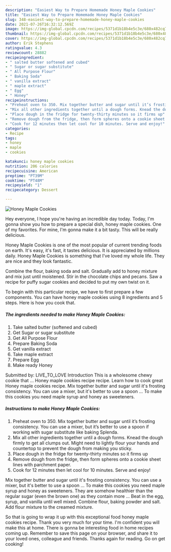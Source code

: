```yaml
---
description: "Easiest Way to Prepare Homemade Honey Maple Cookies"
title: "Easiest Way to Prepare Homemade Honey Maple Cookies"
slug: 348-easiest-way-to-prepare-homemade-honey-maple-cookies
date: 2021-07-26T16:32:12.569Z
image: https://img-global.cpcdn.com/recipes/5371d1b18b4e5c3e/680x482cq70/honey-maple-cookies-recipe-main-photo.jpg
thumbnail: https://img-global.cpcdn.com/recipes/5371d1b18b4e5c3e/680x482cq70/honey-maple-cookies-recipe-main-photo.jpg
cover: https://img-global.cpcdn.com/recipes/5371d1b18b4e5c3e/680x482cq70/honey-maple-cookies-recipe-main-photo.jpg
author: Erik Stephens
ratingvalue: 4.3
reviewcount: 28882
recipeingredient:
- " salted butter softened and cubed"
- " Sugar or sugar substitute"
- " All Purpose Flour"
- " Baking Soda"
- " vanilla extract"
- " maple extract"
- " Egg"
- " Honey"
recipeinstructions:
- "Preheat oven to 350. Mix together butter and sugar until it’s frosting consistency. You can use a mixer, but it’s better to use a spoon if working with sugar substitute like baking Splenda."
- "Mix all other ingredients together until a dough forms. Knead the dough firmly to get all clumps out. Might need to lightly flour your hands and countertop to prevent the dough from making you sticky."
- "Place dough in the fridge for twenty-thirty minutes so it firms up"
- "Remove dough from the fridge, then form spheres onto a cookie sheet lines with parchment paper."
- "Cook for 12 minutes then let cool for 10 minutes. Serve and enjoy!"
categories:
- Recipe
tags:
- honey
- maple
- cookies

katakunci: honey maple cookies 
nutrition: 206 calories
recipecuisine: American
preptime: "PT39M"
cooktime: "PT48M"
recipeyield: "1"
recipecategory: Dessert

---
```



![Honey Maple Cookies](https://img-global.cpcdn.com/recipes/5371d1b18b4e5c3e/680x482cq70/honey-maple-cookies-recipe-main-photo.jpg)

Hey everyone, I hope you're having an incredible day today. Today, I'm gonna show you how to prepare a special dish, honey maple cookies. One of my favorites. For mine, I'm gonna make it a bit tasty. This will be really delicious.

Honey Maple Cookies is one of the most popular of current trending foods on earth. It's easy, it's fast, it tastes delicious. It is appreciated by millions daily. Honey Maple Cookies is something that I've loved my whole life. They are nice and they look fantastic.

Combine the flour, baking soda and salt. Gradually add to honey mixture and mix just until moistened. Stir in the chocolate chips and pecans. Saw a recipe for puffy sugar cookies and decided to put my own twist on it.


To begin with this particular recipe, we have to first prepare a few components. You can have honey maple cookies using 8 ingredients and 5 steps. Here is how you cook that.

<!--inarticleads1-->

##### The ingredients needed to make Honey Maple Cookies:

1. Take  salted butter (softened and cubed)
1. Get  Sugar or sugar substitute
1. Get  All Purpose Flour
1. Prepare  Baking Soda
1. Get  vanilla extract
1. Take  maple extract
1. Prepare  Egg
1. Make ready  Honey


Submitted by: LIVE_TO_LOVE Introduction This is a wholesome chewy cookie that … Honey maple cookies recipe recipe. Learn how to cook great Honey maple cookies recipe. Mix together butter and sugar until it&#39;s frosting consistency. You can use a mixer, but it&#39;s better to use a spoon … To make this cookies you need maple syrup and honey as sweeteners. 

<!--inarticleads2-->

##### Instructions to make Honey Maple Cookies:

1. Preheat oven to 350. Mix together butter and sugar until it’s frosting consistency. You can use a mixer, but it’s better to use a spoon if working with sugar substitute like baking Splenda.
1. Mix all other ingredients together until a dough forms. Knead the dough firmly to get all clumps out. Might need to lightly flour your hands and countertop to prevent the dough from making you sticky.
1. Place dough in the fridge for twenty-thirty minutes so it firms up
1. Remove dough from the fridge, then form spheres onto a cookie sheet lines with parchment paper.
1. Cook for 12 minutes then let cool for 10 minutes. Serve and enjoy!


Mix together butter and sugar until it&#39;s frosting consistency. You can use a mixer, but it&#39;s better to use a spoon … To make this cookies you need maple syrup and honey as sweeteners. They are somehow healthier than the regular sugar (even the brown one) as they contain more … Beat in the egg, syrup, and vanilla until well mixed. Combine flour, baking powder and salt. Add flour mixture to the creamed mixture. 

So that is going to wrap it up with this exceptional food honey maple cookies recipe. Thank you very much for your time. I'm confident you will make this at home. There is gonna be interesting food in home recipes coming up. Remember to save this page on your browser, and share it to your loved ones, colleague and friends. Thanks again for reading. Go on get cooking!
